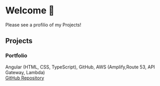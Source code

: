 # Welcome 👋

Please see a profilio of my Projects!

## Projects

### Portfolio
Angular (HTML, CSS, TypeScript), GitHub, AWS (Amplify,Route 53, API Gateway, Lambda)</br>
<a href="https://github.com/chris-royall/portfolio">GitHub Repository</a></br>
